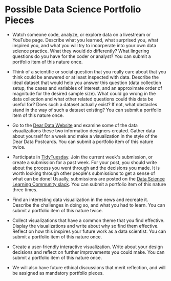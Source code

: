 # Possible Data Science Portfolio Pieces

* Watch someone code, analyze, or explore data on a livestream or YouTube page. Describe what you learned, what surprised you, what inspired you, and what you will try to incorperate into your own data science practice. What they would do differently? What lingering questions do you have for the coder or analyst? You can submit a portfolio item of this nature once.

* Think of a scientific or social question that you really care about that you think could be answered or at least inspected with data. Describe the ideal dataset that would help you answer this question (data collection setup, the cases and variables of interest, and an approximate order of magnitude for the desired sample size). What could go wrong in the data collection and what other related questions could this data be useful for? Does such a dataset actually exist? If not, what obstacles stand in the way of such a dataset existing? You can submit a portfolio item of this nature once.

* Go to the [Dear Data Website](https://www.dear-data.com/theproject) and examine some of the data visualizations these two information designers created. Gather data about yourself for a week and make a visualization in the style of the Dear Data Postcards. You can submit a portfolio item of this nature twice.

* Participate in [TidyTuesday](https://github.com/rfordatascience/tidytuesday). Join the current week's submission, or create a submission for a past week. For your post, you should write about the process you went through and the decisions you made. It is worth looking through other people's submissions to get a sense of what can be done! Usually, submissions are posted on the [Data Science Learning Community slack](dslc.io/join). You can submit a portfolio item of this nature three times.

* Find an interesting data visualization in the news and recreate it. Describe the challenges in doing so, and what you had to learn. You can submit a portfolio item of this nature twice.

* Collect visualizations that have a common theme that you find effective. Display the visualizations and write about why so find them effective. Reflect on how this inspires your future work as a data scientist. You can submit a portfolio item of this nature once.

* Create a user-friendly interactive visualization. Write about your design decisions and reflect on further improvements you could make. You can submit a portfolio item of this nature once.

* We will also have future ethical discussions that merit reflection, and will be assigned as mandatory portfolio pieces.







